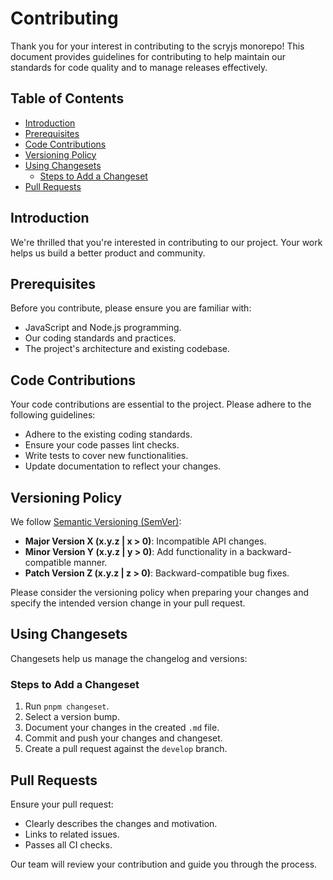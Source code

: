 # Contributing

Thank you for your interest in contributing to the scryjs monorepo! This document provides guidelines for contributing to help maintain our standards for code quality and to manage releases effectively.

## Table of Contents

* [Introduction](#introduction)
* [Prerequisites](#prerequisites)
* [Code Contributions](#code-contributions)
* [Versioning Policy](#versioning-policy)
* [Using Changesets](#using-changesets)
  * [Steps to Add a Changeset](#steps-to-add-a-changeset)
* [Pull Requests](#pull-requests)

## Introduction

We're thrilled that you're interested in contributing to our project. Your work helps us build a better product and community.

## Prerequisites

Before you contribute, please ensure you are familiar with:

* JavaScript and Node.js programming.
* Our coding standards and practices.
* The project's architecture and existing codebase.

## Code Contributions

Your code contributions are essential to the project. Please adhere to the following guidelines:

* Adhere to the existing coding standards.
* Ensure your code passes lint checks.
* Write tests to cover new functionalities.
* Update documentation to reflect your changes.

## Versioning Policy

We follow [Semantic Versioning (SemVer)](https://semver.org/):

* **Major Version X (x.y.z | x > 0)**: Incompatible API changes.
* **Minor Version Y (x.y.z | y > 0)**: Add functionality in a backward-compatible manner.
* **Patch Version Z (x.y.z | z > 0)**: Backward-compatible bug fixes.

Please consider the versioning policy when preparing your changes and specify the intended version change in your pull request.

## Using Changesets

Changesets help us manage the changelog and versions:

### Steps to Add a Changeset

1. Run `pnpm changeset`.
2. Select a version bump.
3. Document your changes in the created `.md` file.
4. Commit and push your changes and changeset.
5. Create a pull request against the `develop` branch.

## Pull Requests

Ensure your pull request:

* Clearly describes the changes and motivation.
* Links to related issues.
* Passes all CI checks.

Our team will review your contribution and guide you through the process.
